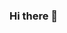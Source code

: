 ### Hi there 👋

<!I was born in Istanbul in 1993, i studied primary and highschool in Istanbul. Then graduate from Industrial Engineering Facility at Sakarya University.--
**azizcantavukcu/azizcantavukcu** is a ✨ _special_ ✨ repository because its `README.md` (this file) appears on your GitHub profile.

Here are some ideas to get you started:

- 🔭 I’m currently working on TanKauçuk A.Ş.
- 🌱 I’m currently learning Golive & Vitra SAP Bootcamp
- 👯 I’m looking to collaborate on ...
- 🤔 I’m looking for help with ...
- 💬 Ask me about ...
- 📫 How to reach me: ...
- 😄 Pronouns: ...
- ⚡ Fun fact: ...
-->
